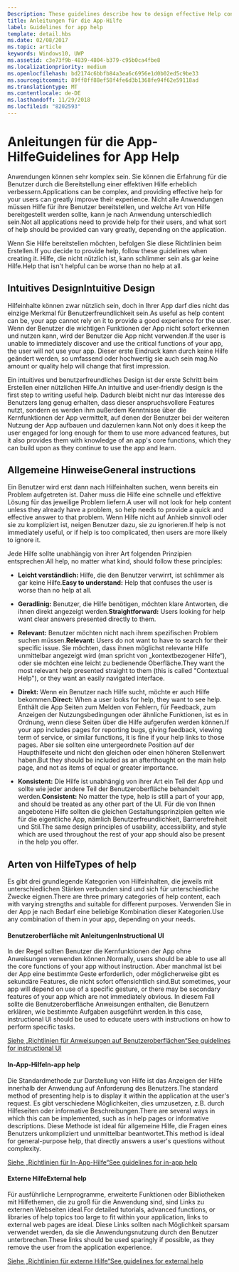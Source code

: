 ```yaml
---
Description: These guidelines describe how to design effective Help content for your app.
title: Anleitungen für die App-Hilfe
label: Guidelines for app help
template: detail.hbs
ms.date: 02/08/2017
ms.topic: article
keywords: Windows10, UWP
ms.assetid: c3e73f9b-4839-4804-b379-c95b0ca4fbe8
ms.localizationpriority: medium
ms.openlocfilehash: bd2174c6bbfb84a3ea6c6956e1d0b02ed5c9be33
ms.sourcegitcommit: 89ff8ff88ef58f4fe6d3b1368fe94f62e59118ad
ms.translationtype: MT
ms.contentlocale: de-DE
ms.lasthandoff: 11/29/2018
ms.locfileid: "8202593"
---
```

# <a name="guidelines-for-app-help"></a><span data-ttu-id="0d003-103">Anleitungen für die App-Hilfe</span><span class="sxs-lookup"><span data-stu-id="0d003-103">Guidelines for App Help</span></span>



<span data-ttu-id="0d003-104">Anwendungen können sehr komplex sein. Sie können die Erfahrung für die Benutzer durch die Bereitstellung einer effektiven Hilfe erheblich verbessern.</span><span class="sxs-lookup"><span data-stu-id="0d003-104">Applications can be complex, and providing effective help for your users can greatly improve their experience.</span></span> <span data-ttu-id="0d003-105">Nicht alle Anwendungen müssen Hilfe für ihre Benutzer bereitstellen, und welche Art von Hilfe bereitgestellt werden sollte, kann je nach Anwendung unterschiedlich sein.</span><span class="sxs-lookup"><span data-stu-id="0d003-105">Not all applications need to provide help for their users, and what sort of help should be provided can vary greatly, depending on the application.</span></span>

<span data-ttu-id="0d003-106">Wenn Sie Hilfe bereitstellen möchten, befolgen Sie diese Richtlinien beim Erstellen.</span><span class="sxs-lookup"><span data-stu-id="0d003-106">If you decide to provide help, follow these guidelines when creating it.</span></span> <span data-ttu-id="0d003-107">Hilfe, die nicht nützlich ist, kann schlimmer sein als gar keine Hilfe.</span><span class="sxs-lookup"><span data-stu-id="0d003-107">Help that isn't helpful can be worse than no help at all.</span></span>

## <a name="intuitive-design"></a><span data-ttu-id="0d003-108">Intuitives Design</span><span class="sxs-lookup"><span data-stu-id="0d003-108">Intuitive Design</span></span>

<span data-ttu-id="0d003-109">Hilfeinhalte können zwar nützlich sein, doch in Ihrer App darf dies nicht das einzige Merkmal für Benutzerfreundlichkeit sein.</span><span class="sxs-lookup"><span data-stu-id="0d003-109">As useful as help content can be, your app cannot rely on it to provide a good experience for the user.</span></span> <span data-ttu-id="0d003-110">Wenn der Benutzer die wichtigen Funktionen der App nicht sofort erkennen und nutzen kann, wird der Benutzer die App nicht verwenden.</span><span class="sxs-lookup"><span data-stu-id="0d003-110">If the user is unable to immediately discover and use the critical functions of your app, the user will not use your app.</span></span> <span data-ttu-id="0d003-111">Dieser erste Eindruck kann durch keine Hilfe geändert werden, so umfassend oder hochwertig sie auch sein mag.</span><span class="sxs-lookup"><span data-stu-id="0d003-111">No amount or quality help will change that first impression.</span></span>

<span data-ttu-id="0d003-112">Ein intuitives und benutzerfreundliches Design ist der erste Schritt beim Erstellen einer nützlichen Hilfe.</span><span class="sxs-lookup"><span data-stu-id="0d003-112">An intuitive and user-friendly design is the first step to writing useful help.</span></span> <span data-ttu-id="0d003-113">Dadurch bleibt nicht nur das Interesse des Benutzers lang genug erhalten, dass dieser anspruchsvollere Features nutzt, sondern es werden ihm außerdem Kenntnisse über die Kernfunktionen der App vermittelt, auf denen der Benutzer bei der weiteren Nutzung der App aufbauen und dazulernen kann.</span><span class="sxs-lookup"><span data-stu-id="0d003-113">Not only does it keep the user engaged for long enough for them to use more advanced features, but it also provides them with knowledge of an app's core functions, which they can build upon as they continue to use the app and learn.</span></span>

## <a name="general-instructions"></a><span data-ttu-id="0d003-114">Allgemeine Hinweise</span><span class="sxs-lookup"><span data-stu-id="0d003-114">General instructions</span></span>

<span data-ttu-id="0d003-115">Ein Benutzer wird erst dann nach Hilfeinhalten suchen, wenn bereits ein Problem aufgetreten ist. Daher muss die Hilfe eine schnelle und effektive Lösung für das jeweilige Problem liefern.</span><span class="sxs-lookup"><span data-stu-id="0d003-115">A user will not look for help content unless they already have a problem, so help needs to provide a quick and effective answer to that problem.</span></span> <span data-ttu-id="0d003-116">Wenn Hilfe nicht auf Anhieb sinnvoll oder sie zu kompliziert ist, neigen Benutzer dazu, sie zu ignorieren.</span><span class="sxs-lookup"><span data-stu-id="0d003-116">If help is not immediately useful, or if help is too complicated, then users are more likely to ignore it.</span></span>

<span data-ttu-id="0d003-117">Jede Hilfe sollte unabhängig von ihrer Art folgenden Prinzipien entsprechen:</span><span class="sxs-lookup"><span data-stu-id="0d003-117">All help, no matter what kind, should follow these principles:</span></span>

-   <span data-ttu-id="0d003-118">**Leicht verständlich:** Hilfe, die den Benutzer verwirrt, ist schlimmer als gar keine Hilfe.</span><span class="sxs-lookup"><span data-stu-id="0d003-118">**Easy to understand:** Help that confuses the user is worse than no help at all.</span></span>

-   <span data-ttu-id="0d003-119">**Geradlinig:** Benutzer, die Hilfe benötigen, möchten klare Antworten, die ihnen direkt angezeigt werden.</span><span class="sxs-lookup"><span data-stu-id="0d003-119">**Straightforward:** Users looking for help want clear answers presented directly to them.</span></span>

-   <span data-ttu-id="0d003-120">**Relevant:** Benutzer möchten nicht nach ihrem spezifischen Problem suchen müssen.</span><span class="sxs-lookup"><span data-stu-id="0d003-120">**Relevant:** Users do not want to have to search for their specific issue.</span></span> <span data-ttu-id="0d003-121">Sie möchten, dass ihnen möglichst relevante Hilfe unmittelbar angezeigt wird (man spricht von „kontextbezogener Hilfe“), oder sie möchten eine leicht zu bedienende Oberfläche.</span><span class="sxs-lookup"><span data-stu-id="0d003-121">They want the most relevant help presented straight to them (this is called "Contextual Help"), or they want an easily navigated interface.</span></span>

-   <span data-ttu-id="0d003-122">**Direkt:** Wenn ein Benutzer nach Hilfe sucht, möchte er auch Hilfe bekommen.</span><span class="sxs-lookup"><span data-stu-id="0d003-122">**Direct:** When a user looks for help, they want to see help.</span></span> <span data-ttu-id="0d003-123">Enthält die App Seiten zum Melden von Fehlern, für Feedback, zum Anzeigen der Nutzungsbedingungen oder ähnliche Funktionen, ist es in Ordnung, wenn diese Seiten über die Hilfe aufgerufen werden können.</span><span class="sxs-lookup"><span data-stu-id="0d003-123">If your app includes pages for reporting bugs, giving feedback, viewing term of service, or similar functions, it is fine if your help links to those pages.</span></span> <span data-ttu-id="0d003-124">Aber sie sollten eine untergeordnete Position auf der Haupthilfeseite und nicht den gleichen oder einen höheren Stellenwert haben.</span><span class="sxs-lookup"><span data-stu-id="0d003-124">But they should be included as an afterthought on the main help page, and not as items of equal or greater importance.</span></span>

-   <span data-ttu-id="0d003-125">**Konsistent:** Die Hilfe ist unabhängig von ihrer Art ein Teil der App und sollte wie jeder andere Teil der Benutzeroberfläche behandelt werden.</span><span class="sxs-lookup"><span data-stu-id="0d003-125">**Consistent:** No matter the type, help is still a part of your app, and should be treated as any other part of the UI.</span></span> <span data-ttu-id="0d003-126">Für die von Ihnen angebotene Hilfe sollten die gleichen Gestaltungsprinzipien gelten wie für die eigentliche App, nämlich Benutzerfreundlichkeit, Barrierefreiheit und Stil.</span><span class="sxs-lookup"><span data-stu-id="0d003-126">The same design principles of usability, accessibility, and style which are used throughout the rest of your app should also be present in the help you offer.</span></span>

## <a name="types-of-help"></a><span data-ttu-id="0d003-127">Arten von Hilfe</span><span class="sxs-lookup"><span data-stu-id="0d003-127">Types of help</span></span>

<span data-ttu-id="0d003-128">Es gibt drei grundlegende Kategorien von Hilfeinhalten, die jeweils mit unterschiedlichen Stärken verbunden sind und sich für unterschiedliche Zwecke eignen.</span><span class="sxs-lookup"><span data-stu-id="0d003-128">There are three primary categories of help content, each with varying strengths and suitable for different purposes.</span></span> <span data-ttu-id="0d003-129">Verwenden Sie in der App je nach Bedarf eine beliebige Kombination dieser Kategorien.</span><span class="sxs-lookup"><span data-stu-id="0d003-129">Use any combination of them in your app, depending on your needs.</span></span>

#### <a name="instructional-ui"></a><span data-ttu-id="0d003-130">Benutzeroberfläche mit Anleitungen</span><span class="sxs-lookup"><span data-stu-id="0d003-130">Instructional UI</span></span>

<span data-ttu-id="0d003-131">In der Regel sollten Benutzer die Kernfunktionen der App ohne Anweisungen verwenden können.</span><span class="sxs-lookup"><span data-stu-id="0d003-131">Normally, users should be able to use all the core functions of your app without instruction.</span></span> <span data-ttu-id="0d003-132">Aber manchmal ist bei der App eine bestimmte Geste erforderlich, oder möglicherweise gibt es sekundäre Features, die nicht sofort offensichtlich sind.</span><span class="sxs-lookup"><span data-stu-id="0d003-132">But sometimes, your app will depend on use of a specific gesture, or there may be secondary features of your app which are not immediately obvious.</span></span> <span data-ttu-id="0d003-133">In diesem Fall sollte die Benutzeroberfläche Anweisungen enthalten, die Benutzern erklären, wie bestimmte Aufgaben ausgeführt werden.</span><span class="sxs-lookup"><span data-stu-id="0d003-133">In this case, instructional UI should be used to educate users with instructions on how to perform specific tasks.</span></span>

[<span data-ttu-id="0d003-134">Siehe „Richtlinien für Anweisungen auf Benutzeroberflächen“</span><span class="sxs-lookup"><span data-stu-id="0d003-134">See guidelines for instructional UI</span></span>](instructional-ui.md)

#### <a name="in-app-help"></a><span data-ttu-id="0d003-135">In-App-Hilfe</span><span class="sxs-lookup"><span data-stu-id="0d003-135">In-app help</span></span>

<span data-ttu-id="0d003-136">Die Standardmethode zur Darstellung von Hilfe ist das Anzeigen der Hilfe innerhalb der Anwendung auf Anforderung des Benutzers.</span><span class="sxs-lookup"><span data-stu-id="0d003-136">The standard method of presenting help is to display it within the application at the user's request.</span></span> <span data-ttu-id="0d003-137">Es gibt verschiedene Möglichkeiten, dies umzusetzen, z.B. durch Hilfeseiten oder informative Beschreibungen.</span><span class="sxs-lookup"><span data-stu-id="0d003-137">There are several ways in which this can be implemented, such as in help pages or informative descriptions.</span></span> <span data-ttu-id="0d003-138">Diese Methode ist ideal für allgemeine Hilfe, die Fragen eines Benutzers unkompliziert und unmittelbar beantwortet.</span><span class="sxs-lookup"><span data-stu-id="0d003-138">This method is ideal for general-purpose help, that directly answers a user's questions without complexity.</span></span>

[<span data-ttu-id="0d003-139">Siehe „Richtlinien für In-App-Hilfe“</span><span class="sxs-lookup"><span data-stu-id="0d003-139">See guidelines for in-app help</span></span>](in-app-help.md)

#### <a name="external-help"></a><span data-ttu-id="0d003-140">Externe Hilfe</span><span class="sxs-lookup"><span data-stu-id="0d003-140">External help</span></span>

<span data-ttu-id="0d003-141">Für ausführliche Lernprogramme, erweiterte Funktionen oder Bibliotheken mit Hilfethemen, die zu groß für die Anwendung sind, sind Links zu externen Webseiten ideal.</span><span class="sxs-lookup"><span data-stu-id="0d003-141">For detailed tutorials, advanced functions, or libraries of help topics too large to fit within your application, links to external web pages are ideal.</span></span> <span data-ttu-id="0d003-142">Diese Links sollten nach Möglichkeit sparsam verwendet werden, da sie die Anwendungsnutzung durch den Benutzer unterbrechen.</span><span class="sxs-lookup"><span data-stu-id="0d003-142">These links should be used sparingly if possible, as they remove the user from the application experience.</span></span>

[<span data-ttu-id="0d003-143">Siehe „Richtlinien für externe Hilfe“</span><span class="sxs-lookup"><span data-stu-id="0d003-143">See guidelines for external help</span></span>](external-help.md)


